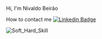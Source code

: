 Hi, I'm Nivaldo Beirão

How to contact me [![Linkedin Badge](https://img.shields.io/badge/-NivaldoBeirão-blue?style=flat-square&logo=Linkedin&logoColor=white&link=https://www.linkedin.com/in/nivaldobeirao/)](https://www.linkedin.com/in/nivaldobeirao/)  

![Soft_Hard_Skill](https://github.com/user-attachments/assets/cc4cd640-8f3b-41ac-b469-83aaeae83441)

<!---
njtsb1/njtsb1 is a ✨ special ✨ repository because its `README.md` (this file) appears on your GitHub profile.
You can click the Preview link to take a look at your changes.
--->
